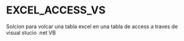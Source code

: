 # EXCEL_ACCESS_VS
Solcion para volcar una tabla excel en una tabla de access a traves de visual stucio .net VB
